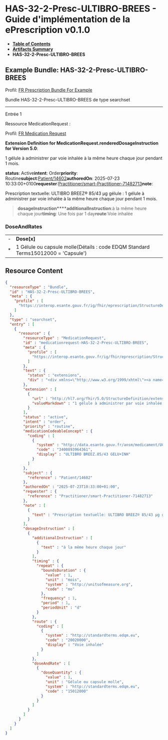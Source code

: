 # HAS-32-2-Presc-ULTIBRO-BREES - Guide d'implémentation de la ePrescription v0.1.0

* [**Table of Contents**](toc.md)
* [**Artifacts Summary**](artifacts.md)
* **HAS-32-2-Presc-ULTIBRO-BREES**

## Example Bundle: HAS-32-2-Presc-ULTIBRO-BREES

Profil: [FR Prescription Bundle For Example](StructureDefinition-fr-prescription-bundle-for-example.md)

Bundle HAS-32-2-Presc-ULTIBRO-BREES de type searchset

-------

Entrée 1

Ressource MedicationRequest :

> 

Profil: [FR Medication Request](StructureDefinition-fr-medicationrequest.md)

**Extension Definition for MedicationRequest.renderedDosageInstruction for Version 5.0**:

1 gélule à administrer par voie inhalée à la même heure chaque jour pendant 1 mois.

**status**: Active**intent**: Order**priority**: Routine**subject**:[Patient/14602](Patient/14602)**authoredOn**: 2025-07-23 10:33:00+0100**requester**:[Practitioner/smart-Practitioner-71482713](Practitioner/smart-Practitioner-71482713)**note**:
> 

Prescription textuelle: ULTIBRO BREEZ® 85/43 µg gélule : 1 gélule à administrer par voie inhalée à la même heure chaque jour pendant 1 mois.


> **dosageInstruction****additionalInstruction**:à la même heure chaque jour**timing**: Une fois par 1 day**route**:Voie inhalée

### DoseAndRates

| | |
| :--- | :--- |
| - | **Dose[x]** |
| * | 1 Gélule ou capsule molle(Détails : code EDQM Standard Terms15012000 = 'Capsule') |





## Resource Content

```json
{
  "resourceType" : "Bundle",
  "id" : "HAS-32-2-Presc-ULTIBRO-BREES",
  "meta" : {
    "profile" : [
      "https://interop.esante.gouv.fr/ig/fhir/eprescription/StructureDefinition/fr-prescription-bundle-for-example"
    ]
  },
  "type" : "searchset",
  "entry" : [
    {
      "resource" : {
        "resourceType" : "MedicationRequest",
        "id" : "medicationrequest-HAS-32-2-Presc-ULTIBRO-BREES",
        "meta" : {
          "profile" : [
            "https://interop.esante.gouv.fr/ig/fhir/eprescription/StructureDefinition/fr-medicationrequest"
          ]
        },
        "text" : {
          "status" : "extensions",
          "div" : "<div xmlns=\"http://www.w3.org/1999/xhtml\"><a name=\"MedicationRequest_medicationrequest-HAS-32-2-Presc-ULTIBRO-BREES\"> </a><p class=\"res-header-id\"><b>Narratif généré : PrescriptionMédicamenteuseTODO medicationrequest-HAS-32-2-Presc-ULTIBRO-BREES</b></p><a name=\"medicationrequest-HAS-32-2-Presc-ULTIBRO-BREES\"> </a><a name=\"hcmedicationrequest-HAS-32-2-Presc-ULTIBRO-BREES\"> </a><div style=\"display: inline-block; background-color: #d9e0e7; padding: 6px; margin: 4px; border: 1px solid #8da1b4; border-radius: 5px; line-height: 60%\"><p style=\"margin-bottom: 0px\"/><p style=\"margin-bottom: 0px\">Profil: <a href=\"StructureDefinition-fr-medicationrequest.html\">FR Medication Request</a></p></div><p><b>Extension Definition for MedicationRequest.renderedDosageInstruction for Version 5.0</b>: </p><div><p>1 gélule à administrer par voie inhalée à la même heure chaque jour pendant 1 mois.</p>\n</div><p><b>status</b>: Active</p><p><b>intent</b>: Order</p><p><b>priority</b>: Routine</p><p><b>medication</b>: <span title=\"Codes :{http://data.esante.gouv.fr/ansm/medicament/UCD 3400893964361}\">ULTIBRO BREEZ.85/43 GELU+INH</span></p><p><b>subject</b>: <a href=\"Patient/14602\">Patient/14602</a></p><p><b>authoredOn</b>: 2025-07-23 10:33:00+0100</p><p><b>requester</b>: <a href=\"Practitioner/smart-Practitioner-71482713\">Practitioner/smart-Practitioner-71482713</a></p><p><b>note</b>: </p><blockquote><div><p>Prescription textuelle: ULTIBRO BREEZ® 85/43 µg gélule : 1 gélule à administrer par voie inhalée à la même heure chaque jour pendant 1 mois.</p>\n</div></blockquote><blockquote><p><b>dosageInstruction</b></p><p><b>additionalInstruction</b>: <span title=\"Codes :\">à la même heure chaque jour</span></p><p><b>timing</b>: Une fois par 1 day</p><p><b>route</b>: <span title=\"Codes :{http://standardterms.edqm.eu 20020000}\">Voie inhalée</span></p><h3>DoseAndRates</h3><table class=\"grid\"><tr><td style=\"display: none\">-</td><td><b>Dose[x]</b></td></tr><tr><td style=\"display: none\">*</td><td>1 Gélule ou capsule molle<span style=\"background: LightGoldenRodYellow\"> (Détails : code EDQM Standard Terms15012000 = 'Capsule')</span></td></tr></table></blockquote></div>"
        },
        "extension" : [
          {
            "url" : "http://hl7.org/fhir/5.0/StructureDefinition/extension-MedicationRequest.renderedDosageInstruction",
            "valueMarkdown" : "1 gélule à administrer par voie inhalée à la même heure chaque jour pendant 1 mois."
          }
        ],
        "status" : "active",
        "intent" : "order",
        "priority" : "routine",
        "medicationCodeableConcept" : {
          "coding" : [
            {
              "system" : "http://data.esante.gouv.fr/ansm/medicament/UCD",
              "code" : "3400893964361",
              "display" : "ULTIBRO BREEZ.85/43 GELU+INH"
            }
          ]
        },
        "subject" : {
          "reference" : "Patient/14602"
        },
        "authoredOn" : "2025-07-23T10:33:00+01:00",
        "requester" : {
          "reference" : "Practitioner/smart-Practitioner-71482713"
        },
        "note" : [
          {
            "text" : "Prescription textuelle: ULTIBRO BREEZ® 85/43 µg gélule : 1 gélule à administrer par voie inhalée à la même heure chaque jour pendant 1 mois."
          }
        ],
        "dosageInstruction" : [
          {
            "additionalInstruction" : [
              {
                "text" : "à la même heure chaque jour"
              }
            ],
            "timing" : {
              "repeat" : {
                "boundsDuration" : {
                  "value" : 1,
                  "unit" : "mois",
                  "system" : "http://unitsofmeasure.org",
                  "code" : "mo"
                },
                "frequency" : 1,
                "period" : 1,
                "periodUnit" : "d"
              }
            },
            "route" : {
              "coding" : [
                {
                  "system" : "http://standardterms.edqm.eu",
                  "code" : "20020000",
                  "display" : "Voie inhalée"
                }
              ]
            },
            "doseAndRate" : [
              {
                "doseQuantity" : {
                  "value" : 1,
                  "unit" : "Gélule ou capsule molle",
                  "system" : "http://standardterms.edqm.eu",
                  "code" : "15012000"
                }
              }
            ]
          }
        ]
      }
    }
  ]
}

```
